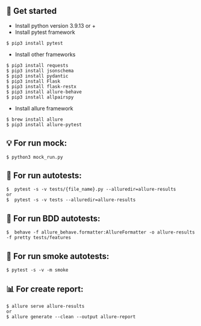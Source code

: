 ## 🏁 Get started

- Install python version 3.9.13 or +
- Install pytest framework

```
$ pip3 install pytest
```

- Install other frameworks

```
$ pip3 install requests
$ pip3 install jsonschema
$ pip3 install pydantic
$ pip3 install Flask
$ pip3 install flask-restx
$ pip3 install allure-behave
$ pip3 install allpairspy
```

- Install allure framework

```
$ brew install allure
$ pip3 install allure-pytest
```

## 💡 For run mock:

```
$ python3 mock_run.py
```

## 🚀 For run autotests:

```
$  pytest -s -v tests/{file_name}.py --alluredir=allure-results
or
$  pytest -s -v tests --alluredir=allure-results
```

## 🚀 For run BDD autotests:

```
$  behave -f allure_behave.formatter:AllureFormatter -o allure-results -f pretty tests/features
```

## 🚀 For run smoke autotests:

```
$ pytest -s -v -m smoke
```

## 📊 For create report:

```
$ allure serve allure-results
or
$ allure generate --clean --output allure-report
```